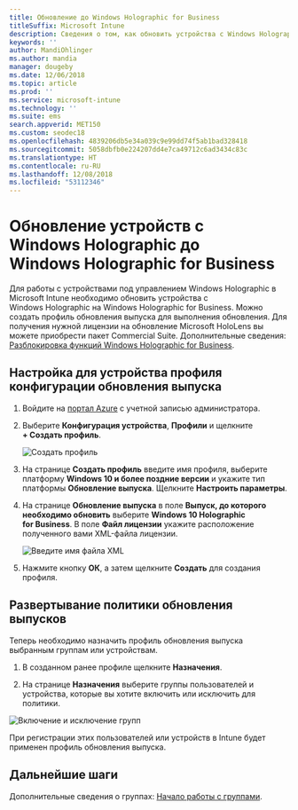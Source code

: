 ```yaml
---
title: Обновление до Windows Holographic for Business
titleSuffix: Microsoft Intune
description: Сведения о том, как обновить устройства с Windows Holographic и перевести их на Windows Holographic for Business
keywords: ''
author: MandiOhlinger
ms.author: mandia
manager: dougeby
ms.date: 12/06/2018
ms.topic: article
ms.prod: ''
ms.service: microsoft-intune
ms.technology: ''
ms.suite: ems
search.appverid: MET150
ms.custom: seodec18
ms.openlocfilehash: 4839206db5e34a039c9e99dd74f5ab1bad328418
ms.sourcegitcommit: 5058dbfb0e224207dd4e7ca49712c6ad3434c83c
ms.translationtype: HT
ms.contentlocale: ru-RU
ms.lasthandoff: 12/08/2018
ms.locfileid: "53112346"
---
```

# <a name="upgrade-devices-running-windows-holographic-to-windows-holographic-for-business"></a>Обновление устройств с Windows Holographic до Windows Holographic for Business


Для работы с устройствами под управлением Windows Holographic в Microsoft Intune необходимо обновить устройства с Windows Holographic на Windows Holographic for Business. Можно создать профиль обновления выпуска для выполнения обновления. Для получения нужной лицензии на обновление Microsoft HoloLens вы можете приобрести пакет Commercial Suite. Дополнительные сведения: [Разблокировка функций Windows Holographic for Business](https://docs.microsoft.com/hololens/hololens-upgrade-enterprise).

## <a name="to-set-up-an-edition-upgrade-device-configuration-profile"></a>Настройка для устройства профиля конфигурации обновления выпуска

1. Войдите на [портал Azure](https://portal.azure.com) с учетной записью администратора.


2.  Выберите **Конфигурация устройства**, **Профили** и щелкните **+ Создать профиль**.

    ![Создать профиль](media/Holographic-create-profile.png)

3.  На странице **Создать профиль** введите имя профиля, выберите платформу **Windows 10 и более поздние версии** и укажите тип платформы **Обновление выпуска**. Щелкните **Настроить параметры**.

5. На странице **Обновление выпуска** в поле **Выпуск, до которого необходимо обновить** выберите **Windows 10 Holographic for Business**. В поле **Файл лицензии** укажите расположение полученного вами XML-файла лицензии.

    ![Введите имя файла XML](media/Holographic-edition-upgrade.png)
 
5.  Нажмите кнопку **ОК**, а затем щелкните **Создать** для создания профиля.


## <a name="deploy-the-edition-upgrade-policy"></a>Развертывание политики обновления выпусков

Теперь необходимо назначить профиль обновления выпуска выбранным группам или устройствам.

1. В созданном ранее профиле щелкните **Назначения**.

2. На странице **Назначения** выберите группы пользователей и устройства, которые вы хотите включить или исключить для политики.

![Включение и исключение групп](media/Holographic-groups.PNG)

При регистрации этих пользователей или устройств в Intune будет применен профиль обновления выпуска. 

## <a name="next-steps"></a>Дальнейшие шаги

Дополнительные сведения о группах: [Начало работы с группами](get-started-groups.md).


